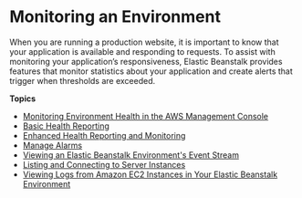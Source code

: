 # Monitoring an Environment<a name="environments-health"></a>

When you are running a production website, it is important to know that your application is available and responding to requests\. To assist with monitoring your application’s responsiveness, Elastic Beanstalk provides features that monitor statistics about your application and create alerts that trigger when thresholds are exceeded\.

**Topics**
+ [Monitoring Environment Health in the AWS Management Console](environment-health-console.md)
+ [Basic Health Reporting](using-features.healthstatus.md)
+ [Enhanced Health Reporting and Monitoring](health-enhanced.md)
+ [Manage Alarms](using-features.alarms.md)
+ [Viewing an Elastic Beanstalk Environment's Event Stream](using-features.events.md)
+ [Listing and Connecting to Server Instances](using-features.ec2connect.md)
+ [Viewing Logs from Amazon EC2 Instances in Your Elastic Beanstalk Environment](using-features.logging.md)